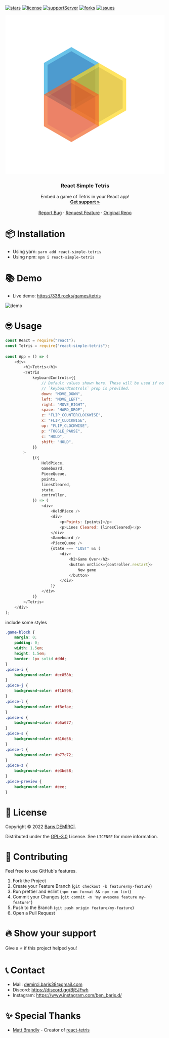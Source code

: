 [![stars](https://img.shields.io/github/stars/barbarbar338/react-simple-tetris?color=yellow&logo=github&style=for-the-badge)](https://github.com/barbarbar338/react-simple-tetris)
[![license](https://img.shields.io/github/license/barbarbar338/react-simple-tetris?logo=github&style=for-the-badge)](https://github.com/barbarbar338/react-simple-tetris)
[![supportServer](https://img.shields.io/discord/711995199945179187?color=7289DA&label=Support&logo=discord&style=for-the-badge)](https://discord.gg/BjEJFwh)
[![forks](https://img.shields.io/github/forks/barbarbar338/react-simple-tetris?color=green&logo=github&style=for-the-badge)](https://github.com/barbarbar338/react-simple-tetris)
[![issues](https://img.shields.io/github/issues/barbarbar338/react-simple-tetris?color=red&logo=github&style=for-the-badge)](https://github.com/barbarbar338/react-simple-tetris)

<p align="center">
  <img src="https://raw.githubusercontent.com/barbarbar338/readme-template/main/icon.png" alt="Logo" />
  <h3 align="center">React Simple Tetris</h3>

  <p align="center">
    Embed a game of Tetris in your React app!
    <br />
    <a href="https://discord.gg/BjEJFwh"><strong>Get support »</strong></a>
    <br />
    <br />
    <a href="https://github.com/barbarbar338/react-simple-tetris/issues">Report Bug</a>
    ·
    <a href="https://github.com/barbarbar338/react-simple-tetris/issues">Request Feature</a>
    ·
    <a href="https://github.com/brandly/react-tetris">Original Repo</a>
  </p>
</p>

# 📦 Installation

-   Using yarn: `yarn add react-simple-tetris`
-   Using npm: `npm i react-simple-tetris`

# 📚 Demo

-   Live demo: https://338.rocks/games/tetris

![demo](https://cdn.338.rocks/v1/storage/uploads/images/300232944872718350.png)

# 🤓 Usage

```js
const React = require("react");
const Tetris = require("react-simple-tetris");

const App = () => (
	<div>
		<h1>Tetris</h1>
		<Tetris
			keyboardControls={{
				// Default values shown here. These will be used if no
				// `keyboardControls` prop is provided.
				down: "MOVE_DOWN",
				left: "MOVE_LEFT",
				right: "MOVE_RIGHT",
				space: "HARD_DROP",
				z: "FLIP_COUNTERCLOCKWISE",
				x: "FLIP_CLOCKWISE",
				up: "FLIP_CLOCKWISE",
				p: "TOGGLE_PAUSE",
				c: "HOLD",
				shift: "HOLD",
			}}
		>
			{({
				HeldPiece,
				Gameboard,
				PieceQueue,
				points,
				linesCleared,
				state,
				controller,
			}) => (
				<div>
					<HeldPiece />
					<div>
						<p>Points: {points}</p>
						<p>Lines Cleared: {linesCleared}</p>
					</div>
					<Gameboard />
					<PieceQueue />
					{state === "LOST" && (
						<div>
							<h2>Game Over</h2>
							<button onClick={controller.restart}>
								New game
							</button>
						</div>
					)}
				</div>
			)}
		</Tetris>
	</div>
);
```

include some styles

```css
.game-block {
	margin: 0;
	padding: 0;
	width: 1.5em;
	height: 1.5em;
	border: 1px solid #ddd;
}
.piece-i {
	background-color: #ec858b;
}
.piece-j {
	background-color: #f1b598;
}
.piece-l {
	background-color: #f8efae;
}
.piece-o {
	background-color: #b5a677;
}
.piece-s {
	background-color: #816e56;
}
.piece-t {
	background-color: #b77c72;
}
.piece-z {
	background-color: #e3be58;
}
.piece-preview {
	background-color: #eee;
}
```

# 📄 License

Copyright © 2022 [Barış DEMİRCİ](https://github.com/barbarbar338).

Distributed under the [GPL-3.0](https://www.gnu.org/licenses/gpl-3.0.html) License. See `LICENSE` for more information.

# 🧦 Contributing

Feel free to use GitHub's features.

1. Fork the Project
2. Create your Feature Branch (`git checkout -b feature/my-feature`)
3. Run prettier and eslint (`npm run format && npm run lint`)
4. Commit your Changes (`git commit -m 'my awesome feature my-feature'`)
5. Push to the Branch (`git push origin feature/my-feature`)
6. Open a Pull Request

# 🔥 Show your support

Give a ⭐️ if this project helped you!

# 📞 Contact

-   Mail: demirci.baris38@gmail.com
-   Discord: https://discord.gg/BjEJFwh
-   Instagram: https://www.instagram.com/ben_baris.d/

# ✨ Special Thanks

-   [Matt Brandly](https://github.com/brandly) - Creator of [react-tetris](https://github.com/brandly/react-tetris)
